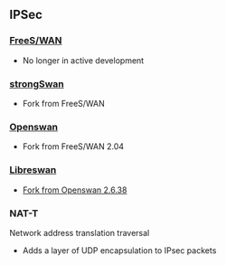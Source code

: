## IPSec

### [FreeS/WAN](https://www.freeswan.org/)

- No longer in active development

### [strongSwan](https://www.strongswan.org/)

- Fork from FreeS/WAN

### [Openswan](https://www.openswan.org/)

- Fork from FreeS/WAN 2.04

### [Libreswan](https://libreswan.org/)

- [Fork from Openswan 2.6.38](https://github.com/libreswan/libreswan/blob/main/CREDITS)

### NAT-T

Network address translation traversal

- Adds a layer of UDP encapsulation to IPsec packets
